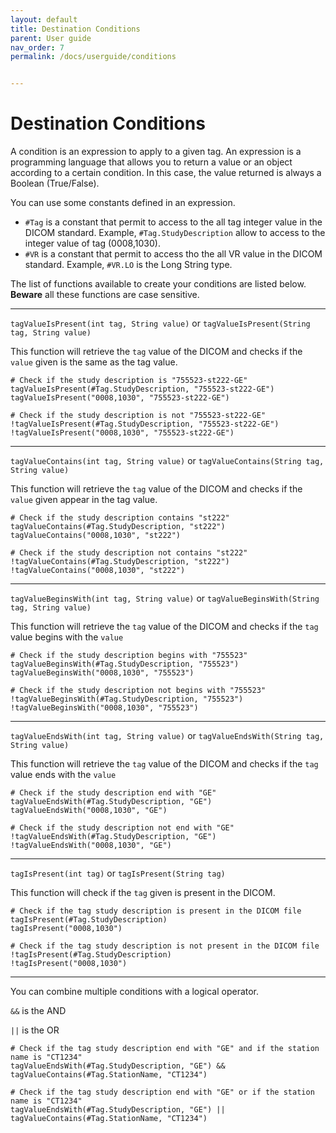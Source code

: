```yaml
---
layout: default
title: Destination Conditions
parent: User guide
nav_order: 7
permalink: /docs/userguide/conditions


---
```


# Destination Conditions

A condition is an expression to apply to a given tag. An expression is a programming language that allows you to return a value or an object according to a certain condition. In this case, the value returned is always a Boolean (True/False).

You can use some constants defined in an expression.

- `#Tag` is a constant that permit to access to the all tag integer value in the DICOM standard. Example, `#Tag.StudyDescription` allow to access to the integer value of tag (0008,1030).
- `#VR` is a constant that permit to access tho the all VR value in the DICOM standard. Example, `#VR.LO` is the Long String type.

The list of functions available to create your conditions are listed below. **Beware** all these functions are case sensitive.

---

`tagValueIsPresent(int tag, String value)` or `tagValueIsPresent(String tag, String value)`

This function will retrieve the `tag` value of the DICOM and checks if the `value` given is the same as the tag value.

```
# Check if the study description is "755523-st222-GE"
tagValueIsPresent(#Tag.StudyDescription, "755523-st222-GE")
tagValueIsPresent("0008,1030", "755523-st222-GE")

# Check if the study description is not "755523-st222-GE"
!tagValueIsPresent(#Tag.StudyDescription, "755523-st222-GE")
!tagValueIsPresent("0008,1030", "755523-st222-GE")
```

---

`tagValueContains(int tag, String value)` or `tagValueContains(String tag, String value)`

This function will retrieve the `tag` value of the DICOM and checks if the `value` given appear in the tag value.

```
# Check if the study description contains "st222"
tagValueContains(#Tag.StudyDescription, "st222")
tagValueContains("0008,1030", "st222")

# Check if the study description not contains "st222"
!tagValueContains(#Tag.StudyDescription, "st222")
!tagValueContains("0008,1030", "st222")
```

---

`tagValueBeginsWith(int tag, String value)` or `tagValueBeginsWith(String tag, String value)`

This function will retrieve the `tag` value of the DICOM and checks if the `tag` value begins with the `value`

```
# Check if the study description begins with "755523"
tagValueBeginsWith(#Tag.StudyDescription, "755523")
tagValueBeginsWith("0008,1030", "755523")

# Check if the study description not begins with "755523"
!tagValueBeginsWith(#Tag.StudyDescription, "755523")
!tagValueBeginsWith("0008,1030", "755523")
```

---

`tagValueEndsWith(int tag, String value)` or `tagValueEndsWith(String tag, String value)`

This function will retrieve the `tag` value of the DICOM and checks if the `tag` value ends with the `value`

```
# Check if the study description end with "GE"
tagValueEndsWith(#Tag.StudyDescription, "GE")
tagValueEndsWith("0008,1030", "GE")

# Check if the study description not end with "GE"
!tagValueEndsWith(#Tag.StudyDescription, "GE")
!tagValueEndsWith("0008,1030", "GE")
```

---

`tagIsPresent(int tag)` or `tagIsPresent(String tag)`

This function will check if the `tag` given is present in the DICOM.

```
# Check if the tag study description is present in the DICOM file
tagIsPresent(#Tag.StudyDescription)
tagIsPresent("0008,1030")

# Check if the tag study description is not present in the DICOM file
!tagIsPresent(#Tag.StudyDescription)
!tagIsPresent("0008,1030")
```

---

You can combine multiple conditions with a logical operator.

`&&` is the AND

`||` is the OR

```
# Check if the tag study description end with "GE" and if the station name is "CT1234"
tagValueEndsWith(#Tag.StudyDescription, "GE") && tagValueContains(#Tag.StationName, "CT1234")

# Check if the tag study description end with "GE" or if the station name is "CT1234"
tagValueEndsWith(#Tag.StudyDescription, "GE") || tagValueContains(#Tag.StationName, "CT1234")
```


